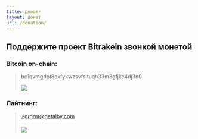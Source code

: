 ```yaml
---
title: Донат⚡️
layout: донат
url: /donation/
---
```


## <h2>Поддержите проект Bitrakein звонкой монетой</h2>

### <h3>Bitcoin on-chain:</h3>

> bc1qvmgdpt8ekfykwzsvfsltuqh33m3gfjkc4dj3n0
>
> ![](/img/donat/bitpay-on/IMG_8042.jpg "")

 ### <h3>Лайтнинг:</h3> 

> [⚡️grgrm@getalby.com](https://getalby.com/p/grgrm)
>
> ![](/img/donat/bitpay-ln/333-its.png "")
